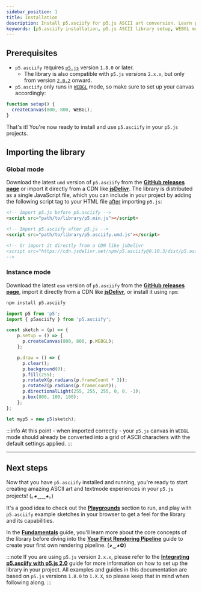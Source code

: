 ```yaml
---
sidebar_position: 1
title: Installation
description: Install p5.asciify for p5.js ASCII art conversion. Learn prerequisites, import methods for global and instance modes, CDN usage, npm installation, and setup requirements for WEBGL mode compatibility.
keywords: [p5.asciify installation, p5.js ASCII library setup, WEBGL mode p5.asciify, npm install p5.asciify, CDN p5.asciify import, p5.js 1.8.0 compatibility, global mode p5.asciify, instance mode p5.asciify, jsDelivr p5.asciify, p5.asciify getting started]
---
```

## Prerequisites

- `p5.asciify` requires [`p5.js`](https://p5js.org/) version `1.8.0` or later.
  - The library is also compatible with `p5.js` versions `2.x.x`, but only from version [`2.0.2`](https://github.com/processing/p5.js/releases/tag/v2.0.2) onward.
- `p5.asciify` only runs in [`WEBGL`](https://p5js.org/reference/#/p5/createCanvas) mode, so make sure to set up your canvas accordingly:
```javascript
function setup() {
  createCanvas(800, 800, WEBGL);
}
```

That's it! You're now ready to install and use `p5.asciify` in your `p5.js` projects.

## Importing the library

### Global mode

Download the latest `umd` version of `p5.asciify` from the [**GitHub releases page**](https://github.com/humanbydefinition/p5.asciify/releases/) or import it directly from a CDN like [**jsDelivr**](https://www.jsdelivr.com/package/npm/p5.asciify). The library is distributed as a single JavaScript file, which you can include in your project by adding the following script tag to your HTML file <u>after</u> importing `p5.js`:

```html
<!-- Import p5.js before p5.asciify -->
<script src="path/to/library/p5.min.js"></script>

<!-- Import p5.asciify after p5.js -->
<script src="path/to/library/p5.asciify.umd.js"></script>

<!-- Or import it directly from a CDN like jsDelivr
<script src="https://cdn.jsdelivr.net/npm/p5.asciify@0.10.3/dist/p5.asciify.umd.min.js"></script> 
-->
```

### Instance mode

Download the latest `esm` version of `p5.asciify` from the [**GitHub releases page**](https://github.com/humanbydefinition/p5.asciify/releases/), import it directly from a CDN like [**jsDelivr**](https://www.jsdelivr.com/package/npm/p5.asciify), or install it using `npm`:

```bash
npm install p5.asciify
```

```javascript
import p5 from 'p5';
import { p5asciify } from 'p5.asciify';

const sketch = (p) => {
    p.setup = () => {
      p.createCanvas(800, 800, p.WEBGL);
    };

    p.draw = () => {
      p.clear();
      p.background(0);
      p.fill(255);
      p.rotateX(p.radians(p.frameCount * 3));
      p.rotateZ(p.radians(p.frameCount));
      p.directionalLight(255, 255, 255, 0, 0, -1);
      p.box(800, 100, 100);
    };
};

let myp5 = new p5(sketch);
```

:::info
At this point - when imported correctly - your `p5.js` canvas in `WEBGL` mode should already be converted into a grid of ASCII characters with the default settings applied.
:::

<hr />

## Next steps

Now that you have `p5.asciify` installed and running, you're ready to start creating amazing ASCII art and textmode experiences in your `p5.js` projects! (｡◕‿‿◕｡)

It's a good idea to check out the [**Playgrounds**](../getting-started/playgrounds) section to run, and play with `p5.asciify` example sketches in your browser to get a feel for the library and its capabilities.

In the [**Fundamentals**](../guides/fundamentals) guide, you'll learn more about the core concepts of the library before diving into the [**Your First Rendering Pipeline**](../guides/first-rendering-pipeline) guide to create your first own rendering pipeline. (◕‿◕✿)

:::note
If you are using `p5.js` version `2.x.x`, please refer to the [**Integrating p5.asciify with p5.js 2.0**](../guides/p5-2.x.x) guide for more information on how to set up the library in your project. All examples and guides in this documentation are based on `p5.js` versions `1.8.0` to `1.X.X`, so please keep that in mind when following along.
:::